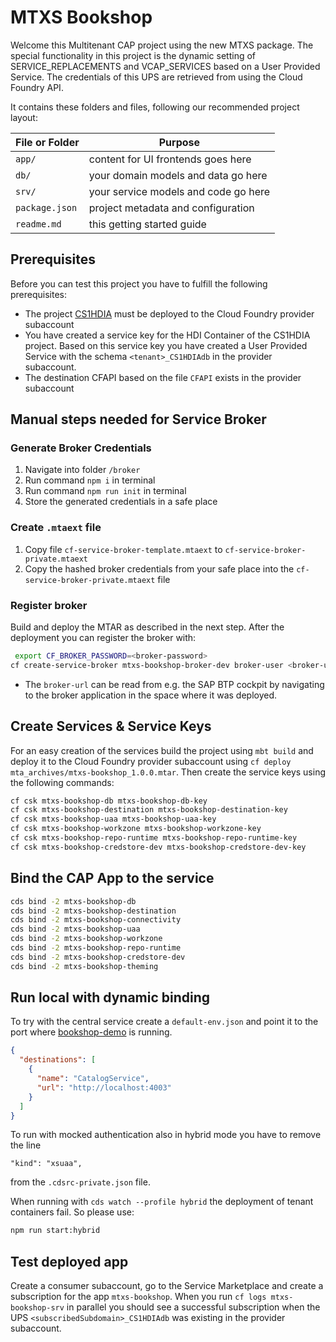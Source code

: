 # MTXS Bookshop

Welcome this Multitenant CAP project using the new MTXS package. The special functionality in this project is the dynamic setting of SERVICE_REPLACEMENTS and VCAP_SERVICES based on a User Provided Service. The credentials of this UPS are retrieved from using the Cloud Foundry API.

It contains these folders and files, following our recommended project layout:

| File or Folder | Purpose                              |
| -------------- | ------------------------------------ |
| `app/`         | content for UI frontends goes here   |
| `db/`          | your domain models and data go here  |
| `srv/`         | your service models and code go here |
| `package.json` | project metadata and configuration   |
| `readme.md`    | this getting started guide           |

## Prerequisites

Before you can test this project you have to fulfill the following prerequisites:

- The project [CS1HDIA](https://github.com/gregorwolf/CS1HDIA) must be deployed to the Cloud Foundry provider subaccount
- You have created a service key for the HDI Container of the CS1HDIA project. Based on this service key you have created a User Provided Service with the schema `<tenant>_CS1HDIAdb` in the provider subaccount.
- The destination CFAPI based on the file `CFAPI` exists in the provider subaccount

## Manual steps needed for Service Broker

### Generate Broker Credentials

1. Navigate into folder `/broker`
2. Run command `npm i` in terminal
3. Run command `npm run init` in terminal
4. Store the generated credentials in a safe place

### Create `.mtaext` file

1. Copy file `cf-service-broker-template.mtaext` to `cf-service-broker-private.mtaext`
2. Copy the hashed broker credentials from your safe place into the `cf-service-broker-private.mtaext` file

### Register broker

Build and deploy the MTAR as described in the next step. After the deployment you can register the broker with:

```sh
 export CF_BROKER_PASSWORD=<broker-password>
cf create-service-broker mtxs-bookshop-broker-dev broker-user <broker-url> --space-scoped
```

- The `broker-url` can be read from e.g. the SAP BTP cockpit by navigating to the broker application in the space where it was deployed.

## Create Services & Service Keys

For an easy creation of the services build the project using `mbt build` and deploy it to the Cloud Foundry provider subaccount using `cf deploy mta_archives/mtxs-bookshop_1.0.0.mtar`. Then create the service keys using the following commands:

```bash
cf csk mtxs-bookshop-db mtxs-bookshop-db-key
cf csk mtxs-bookshop-destination mtxs-bookshop-destination-key
cf csk mtxs-bookshop-uaa mtxs-bookshop-uaa-key
cf csk mtxs-bookshop-workzone mtxs-bookshop-workzone-key
cf csk mtxs-bookshop-repo-runtime mtxs-bookshop-repo-runtime-key
cf csk mtxs-bookshop-credstore-dev mtxs-bookshop-credstore-dev-key
```

## Bind the CAP App to the service

```bash
cds bind -2 mtxs-bookshop-db
cds bind -2 mtxs-bookshop-destination
cds bind -2 mtxs-bookshop-connectivity
cds bind -2 mtxs-bookshop-uaa
cds bind -2 mtxs-bookshop-workzone
cds bind -2 mtxs-bookshop-repo-runtime
cds bind -2 mtxs-bookshop-credstore-dev
cds bind -2 mtxs-bookshop-theming
```

## Run local with dynamic binding

To try with the central service create a `default-env.json` and point it to the port where [bookshop-demo](https://github.com/gregorwolf/bookshop-demo) is running.

```JSON
{
  "destinations": [
    {
      "name": "CatalogService",
      "url": "http://localhost:4003"
    }
  ]
}
```

To run with mocked authentication also in hybrid mode you have to remove the line

```
"kind": "xsuaa",
```

from the `.cdsrc-private.json` file.

When running with `cds watch --profile hybrid` the deployment of tenant containers fail. So please use:

```bash
npm run start:hybrid
```

## Test deployed app

Create a consumer subaccount, go to the Service Marketplace and create a subscription for the app `mtxs-bookshop`. When you run `cf logs mtxs-bookshop-srv` in parallel you should see a successful subscription when the UPS `<subscribedSubdomain>_CS1HDIAdb` was existing in the provider subaccount.
